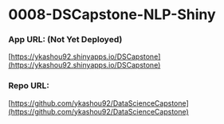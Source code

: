 # 0008-DSCapstone-NLP-Shiny

### App URL: (Not Yet Deployed) 
[https://ykashou92.shinyapps.io/DSCapstone](https://ykashou92.shinyapps.io/DSCapstone)  
  
### Repo URL:  
[https://github.com/ykashou92/DataScienceCapstone](https://github.com/ykashou92/DataScienceCapstone)
